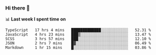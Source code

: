 ### Hi there 👋

<!--
**DBvc/DBvc** is a ✨ _special_ ✨ repository because its `README.md` (this file) appears on your GitHub profile.

Here are some ideas to get you started:

- 🔭 I’m currently working on ...
- 🌱 I’m currently learning ...
- 👯 I’m looking to collaborate on ...
- 🤔 I’m looking for help with ...
- 💬 Ask me about ...
- 📫 How to reach me: ...
- 😄 Pronouns: ...
- ⚡ Fun fact: ...
-->

📊 **Last week I spent time on**
<!--START_SECTION:waka-->
```text
TypeScript   17 hrs 4 mins   █████████████░░░░░░░░░░░░   52.31 % 
JavaScript   4 hrs 23 mins   ███▒░░░░░░░░░░░░░░░░░░░░░   13.47 % 
SCSS         3 hrs 57 mins   ███░░░░░░░░░░░░░░░░░░░░░░   12.10 % 
JSON         2 hrs 7 mins    █▓░░░░░░░░░░░░░░░░░░░░░░░   06.49 % 
Markdown     1 hr 15 mins    █░░░░░░░░░░░░░░░░░░░░░░░░   03.86 % 
```
<!--END_SECTION:waka-->
